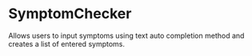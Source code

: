 # SymptomChecker
Allows users to input symptoms using text auto completion method and creates a list of entered symptoms.

